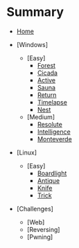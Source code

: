 # Summary

- [Home](README.md)
- [Windows]
  - [Easy]
    - [Forest](Forest.md)
    - [Cicada](Cicada.md)
    - [Active](Active.md)
    - [Sauna](Sauna.md)
    - [Return](Return.md)
    - [Timelapse](Timelapse.md)
    - [Nest](Nest.md)
  - [Medium]
    - [Resolute](Resolute.md)
    - [Intelligence](Intelligence.md)
    - [Monteverde](Monteverde.md)
  
- [Linux]
  - [Easy]
    - [Boardlight](Boardlight.md)
    - [Antique](Antique.md)
    - [Knife](Knife.md)
    - [Trick](Trick.md)
- [Challenges]
  - [Web]
  - [Reversing]
  - [Pwning]
